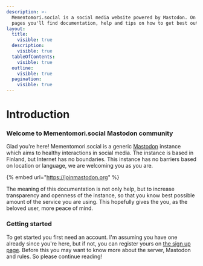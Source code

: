 ```yaml
---
description: >-
  Mementomori.social is a social media website powered by Mastodon. On these
  pages you'll find documentation, help and tips on how to get best out of it.
layout:
  title:
    visible: true
  description:
    visible: true
  tableOfContents:
    visible: true
  outline:
    visible: true
  pagination:
    visible: true
---
```


# Introduction

### Welcome to Mementomori.social Mastodon community

Glad you're here! Mementomori.social is a generic [Mastodon](https://joinmastodon.org/) instance which aims to healthy interactions in social media. The instance is based in Finland, but Internet has no boundaries. This instance has no barriers based on location or language, we are welcoming you as you are.

{% embed url="https://joinmastodon.org" %}

The meaning of this documentation is not only help, but to increase transparency and openness of the instance, so that you know best possible amount of the service you are using. This hopefully gives the you, as the beloved user, more peace of mind.

### Getting started

To get started you first need an account. I'm assuming you have one already since you're here, but if not, you can register yours on [the sign up page](https://mementomori.social/auth/sign\_up). Before this you may want to know more about the server, Mastodon and rules. So please continue reading!
